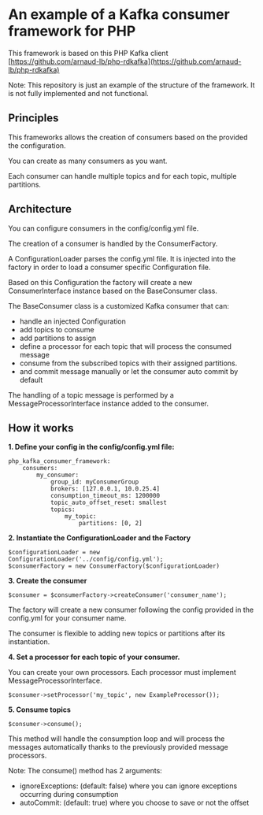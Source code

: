 # An example of a Kafka consumer framework for PHP

This framework is based on this PHP Kafka client 
[https://github.com/arnaud-lb/php-rdkafka](https://github.com/arnaud-lb/php-rdkafka)

Note: This repository is just an example of the structure of the framework.
It is not fully implemented and not functional.

## Principles

This frameworks allows the creation of consumers based on the provided the configuration.

You can create as many consumers as you want.

Each consumer can handle multiple topics and for each topic, multiple partitions.

## Architecture

You can configure consumers in the config/config.yml file.

The creation of a consumer is handled by the ConsumerFactory.

A ConfigurationLoader parses the config.yml file. It is injected into the factory in order to load a
consumer specific Configuration file.

Based on this Configuration the factory will create a new ConsumerInterface instance based on the BaseConsumer class.

The BaseConsumer class is a customized Kafka consumer that can:
- handle an injected Configuration
- add topics to consume
- add partitions to assign
- define a processor for each topic that will process the consumed message
- consume from the subscribed topics with their assigned partitions.
- and commit message manually or let the consumer auto commit by default

The handling of a topic message is performed by a MessageProcessorInterface instance added to the consumer.

## How it works

**1. Define your config in the config/config.yml file:**

```
php_kafka_consumer_framework:
    consumers:
        my_consumer:
            group_id: myConsumerGroup
            brokers: [127.0.0.1, 10.0.25.4]
            consumption_timeout_ms: 1200000
            topic_auto_offset_reset: smallest
            topics:
                my_topic:
                    partitions: [0, 2]
```

**2. Instantiate the ConfigurationLoader and the Factory**

```
$configurationLoader = new ConfigurationLoader('../config/config.yml');
$consumerFactory = new ConsumerFactory($configurationLoader)
```

**3. Create the consumer**

```
$consumer = $consumerFactory->createConsumer('consumer_name');
```

The factory will create a new consumer following the config provided in the config.yml for your consumer name.

The consumer is flexible to adding new topics or partitions after its instantiation.


**4. Set a processor for each topic of your consumer.**

You can create your own processors.
Each processor must implement MessageProcessorInterface.

```
$consumer->setProcessor('my_topic', new ExampleProcessor());
```

**5. Consume topics**

```
$consumer->consume();
```

This method will handle the consumption loop 
and will process the messages automatically thanks to the previously provided message processors.

Note: The consume() method has 2 arguments:
- ignoreExceptions: (default: false) where you can ignore exceptions occurring during consumption
- autoCommit: (default: true) where you choose to save or not the offset 
